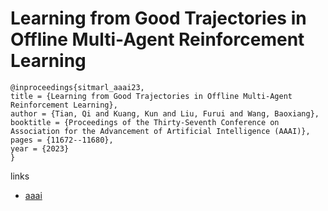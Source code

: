 # Learning from Good Trajectories in Offline Multi-Agent Reinforcement Learning

```
@inproceedings{sitmarl_aaai23,
title = {Learning from Good Trajectories in Offline Multi-Agent Reinforcement Learning},
author = {Tian, Qi and Kuang, Kun and Liu, Furui and Wang, Baoxiang},
booktitle = {Proceedings of the Thirty-Seventh Conference on Association for the Advancement of Artificial Intelligence (AAAI)},
pages = {11672--11680},
year = {2023}
}
```

links
- [aaai](https://ojs.aaai.org/index.php/AAAI/article/view/26379)
